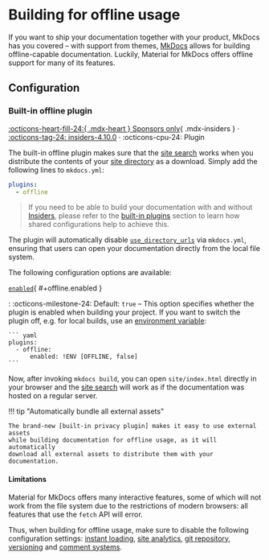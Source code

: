 # Building for offline usage

If you want to ship your documentation together with your product, MkDocs has
you covered – with support from themes, [MkDocs] allows for building
offline-capable documentation. Luckily, Material for MkDocs offers offline
support for many of its features.

  [MkDocs]: https://www.mkdocs.org

## Configuration

### Built-in offline plugin

[:octicons-heart-fill-24:{ .mdx-heart } Sponsors only][Insiders]{ .mdx-insiders } ·
[:octicons-tag-24: insiders-4.10.0][Insiders] ·
:octicons-cpu-24: Plugin

The built-in offline plugin makes sure that the [site search] works when you
distribute the contents of your [site directory] as a download. Simply add
the following lines to `mkdocs.yml`:

``` yaml
plugins:
  - offline
```

> If you need to be able to build your documentation with and without
> [Insiders], please refer to the [built-in plugins] section to learn how
> shared configurations help to achieve this.

The plugin will automatically disable [`use_directory_urls`][use_directory_urls]
via `mkdocs.yml`, ensuring that users can open your documentation directly
from the local file system.

The following configuration options are available:

[`enabled`](#+offline.enabled){ #+offline.enabled }

:   :octicons-milestone-24: Default: `true` – This option specifies whether
    the plugin is enabled when building your project. If you want to switch
    the plugin off, e.g. for local builds, use an [environment variable]:

    ``` yaml
    plugins:
      - offline:
          enabled: !ENV [OFFLINE, false]
    ```

Now, after invoking `mkdocs build`, you can open `site/index.html` directly
in your browser and the [site search] will work as if the documentation was
hosted on a regular server.

!!! tip "Automatically bundle all external assets"

    The brand-new [built-in privacy plugin] makes it easy to use external assets
    while building documentation for offline usage, as it will automatically
    download all external assets to distribute them with your documentation.

  [Insiders]: ../insiders/index.md
  [site search]: setting-up-site-search.md
  [site directory]: https://www.mkdocs.org/user-guide/configuration/#site_dir
  [built-in plugins]: ../insiders/getting-started.md#built-in-plugins
  [use_directory_urls]: https://www.mkdocs.org/user-guide/configuration/#use_directory_urls
  [environment variable]: https://www.mkdocs.org/user-guide/configuration/#environment-variables
  [built-in privacy plugin]: ensuring-data-privacy.md#built-in-privacy-plugin

#### Limitations

Material for MkDocs offers many interactive features, some of which will not
work from the file system due to the restrictions of modern browsers: all
features that use the `fetch` API will error.

Thus, when building for offline usage, make sure to disable the following
configuration settings: [instant loading], [site analytics], [git repository],
[versioning] and [comment systems].

  [Instant loading]: setting-up-navigation.md#instant-loading
  [Site analytics]: setting-up-site-analytics.md
  [Versioning]: setting-up-versioning.md
  [Git repository]: adding-a-git-repository.md
  [Comment systems]: adding-a-comment-system.md
